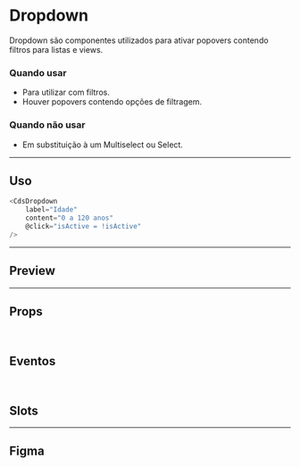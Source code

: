 # Dropdown

Dropdown são componentes utilizados para ativar popovers contendo filtros para listas e views.

### Quando usar

- Para utilizar com filtros.
- Houver popovers contendo opções de filtragem.

### Quando não usar

- Em substituição à um Multiselect ou Select.

---

## Uso

```js
<CdsDropdown
	label="Idade"
	content="0 a 120 anos"
	@click="isActive = !isActive"
/>
```

---

## Preview

<PreviewContainer
	:component="CdsDropdown"
	:events="cdsDropdownEvents"
/>

---

## Props

<APITable
	name="Dropdown"
	section="props"
/>
<br />

## Eventos

<APITable
	name="Dropdown"
	section="events"
/>
<br />

## Slots

<APITable
	name="Dropdown"
	section="slots"
/>

---

## Figma

<FigmaFrame
	src="https://embed.figma.com/design/J5fTswomlHu7RXk1gwbUq6/Cuida?node-id=2040-370&embed-host=share"
/>

<script setup>
import { ref } from 'vue';
import CdsDropdown from '@/components/Dropdown.vue';
import APITable from '../../docgen/APITable.vue';
import DemoContainer from '../../docgen/DemoContainer.vue';
import FigmaFrame from '../../docgen/FigmaFrame.vue';

const cdsDropdownEvents = [
	'click'
];
</script>
